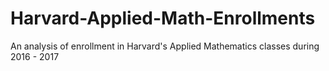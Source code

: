 # Harvard-Applied-Math-Enrollments
An analysis of enrollment in Harvard's Applied Mathematics classes during 2016 - 2017
